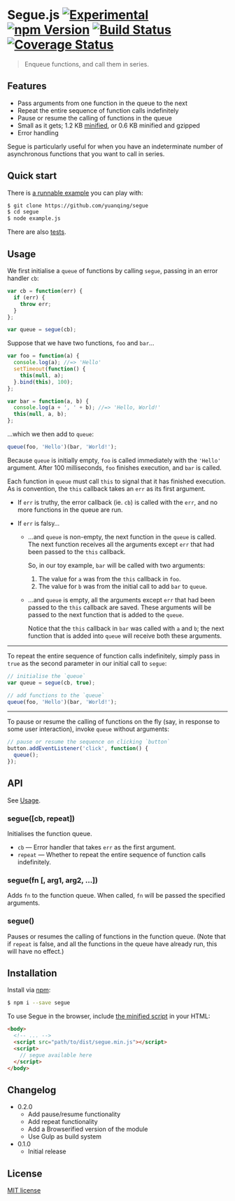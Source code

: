 # Segue.js [![Experimental](http://img.shields.io/badge/stability-experimental-red.svg?style=flat)](https://github.com/yuanqing/segue) [![npm Version](http://img.shields.io/npm/v/segue.svg?style=flat)](https://www.npmjs.org/package/segue) [![Build Status](https://img.shields.io/travis/yuanqing/segue.svg?style=flat)](https://travis-ci.org/yuanqing/segue) [![Coverage Status](https://img.shields.io/coveralls/yuanqing/segue.svg?style=flat)](https://coveralls.io/r/yuanqing/segue)

> Enqueue functions, and call them in series.

## Features

- Pass arguments from one function in the queue to the next
- Repeat the entire sequence of function calls indefinitely
- Pause or resume the calling of functions in the queue
- Small as it gets; 1.2 KB [minified](https://github.com/yuanqing/segue/blob/master/dist/segue.min.js), or 0.6 KB minified and gzipped
- Error handling

Segue is particularly useful for when you have an indeterminate number of asynchronous functions that you want to call in series.

## Quick start

There is [a runnable example](https://github.com/yuanqing/segue/blob/master/example.js) you can play with:

```bash
$ git clone https://github.com/yuanqing/segue
$ cd segue
$ node example.js
```

There are also [tests](https://github.com/yuanqing/segue/blob/master/spec/segue.spec.js).

## Usage

We first initialise a `queue` of functions by calling `segue`, passing in an error handler `cb`:

```js
var cb = function(err) {
  if (err) {
    throw err;
  }
};

var queue = segue(cb);
```

Suppose that we have two functions, `foo` and `bar`&hellip;

```js
var foo = function(a) {
  console.log(a); //=> 'Hello'
  setTimeout(function() {
    this(null, a);
  }.bind(this), 100);
};

var bar = function(a, b) {
  console.log(a + ', ' + b); //=> 'Hello, World!'
  this(null, a, b);
};
```

&hellip;which we then add to `queue`:

```js
queue(foo, 'Hello')(bar, 'World!');
```

Because `queue` is initially empty, `foo` is called immediately with the `'Hello'` argument. After 100 milliseconds, `foo` finishes execution, and `bar` is called.

Each function in `queue` must call `this` to signal that it has finished execution. As is convention, the `this` callback takes an `err` as its first argument.

- If `err` is truthy, the error callback (ie. `cb`) is called with the `err`, and no more functions in the queue are run.

- If `err` is falsy&hellip;

  - &hellip;and `queue` is non-empty, the next function in the `queue` is called. The next function receives all the arguments except `err` that had been passed to the `this` callback.

    So, in our toy example, `bar` will be called with two arguments:

    1. The value for `a` was from the `this` callback in `foo`.
    2. The value for `b` was from the initial call to add `bar` to `queue`.

  - &hellip;and `queue` is empty, all the arguments except `err` that had been passed to the `this` callback are saved. These arguments will be passed to the next function that is added to the `queue`.

    Notice that the `this` callback in `bar` was called with `a` and `b`; the next function that is added into `queue` will receive both these arguments.

---

To repeat the entire sequence of function calls indefinitely, simply pass in `true` as the second parameter in our initial call to `segue`:

```js
// initialise the `queue`
var queue = segue(cb, true);

// add functions to the `queue`
queue(foo, 'Hello')(bar, 'World!');
```

---

To pause or resume the calling of functions on the fly (say, in response to some user interaction), invoke `queue` without arguments:

```js
// pause or resume the sequence on clicking `button`
button.addEventListener('click', function() {
  queue();
});
```

## API

See [Usage](#usage).

### segue([cb, repeat])

Initialises the function queue.

- `cb` &mdash; Error handler that takes `err` as the first argument.
- `repeat` &mdash; Whether to repeat the entire sequence of function calls indefinitely.

### segue(fn [, arg1, arg2, &hellip;])

Adds `fn` to the function queue. When called, `fn` will be passed the specified arguments.

### segue()

Pauses or resumes the calling of functions in the function queue. (Note that if `repeat` is false, and all the functions in the queue have already run, this will have no effect.)

## Installation

Install via [npm](https://www.npmjs.org/package/segue):

```bash
$ npm i --save segue
```

To use Segue in the browser, include [the minified script](https://github.com/yuanqing/segue/blob/master/dist/segue.min.js) in your HTML:

```html
<body>
  <!-- ... -->
  <script src="path/to/dist/segue.min.js"></script>
  <script>
    // segue available here
  </script>
</body>
```

## Changelog

- 0.2.0
  - Add pause/resume functionality
  - Add repeat functionality
  - Add a Browserified version of the module
  - Use Gulp as build system
- 0.1.0
  - Initial release

## License

[MIT license](https://github.com/yuanqing/segue/blob/master/LICENSE)
